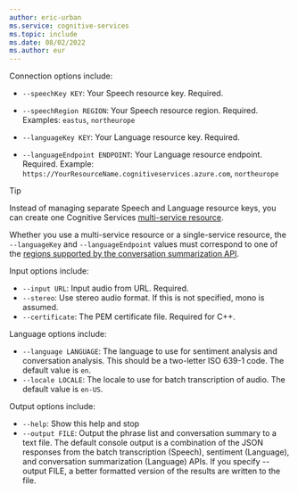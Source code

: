 ```yaml
---
author: eric-urban
ms.service: cognitive-services
ms.topic: include
ms.date: 08/02/2022
ms.author: eur
---
```


Connection options include:

- `--speechKey KEY`: Your Speech resource key. Required.
- `--speechRegion REGION`: Your Speech resource region. Required. Examples: `eastus`, `northeurope`

- `--languageKey KEY`: Your Language resource key. Required.
- `--languageEndpoint ENDPOINT`: Your Language resource endpoint. Required. Example: `https://YourResourceName.cognitiveservices.azure.com`, `northeurope`

>[!TIP]
> Instead of managing separate Speech and Language resource keys, you can create one Cognitive Services [multi-service resource](/azure/cognitive-services/cognitive-services-apis-create-account.md?tabs=multiservice#create-a-new-azure-cognitive-services-resource). 
> 
> Whether you use a multi-service resource or a single-service resource, the `--languageKey` and `--languageEndpoint` values must correspond to one of the [regions supported by the conversation summarization API](https://aka.ms/convsumregions). 

Input options include:

- `--input URL`: Input audio from URL. Required. 
- `--stereo`: Use stereo audio format. If this is not specified, mono is assumed. 
- `--certificate`: The PEM certificate file. Required for C++. 

Language options include:

- `--language LANGUAGE`: The language to use for sentiment analysis and conversation analysis. This should be a two-letter ISO 639-1 code. The default value is `en`.
- `--locale LOCALE`: The locale to use for batch transcription of audio. The default value is `en-US`.

Output options include:

- `--help`: Show this help and stop
- `--output FILE`: Output the phrase list and conversation summary to a text file. The default console output is a combination of the JSON responses from the batch transcription (Speech), sentiment (Language), and conversation summarization (Language) APIs. If you specify --output FILE, a better formatted version of the results are written to the file. 
